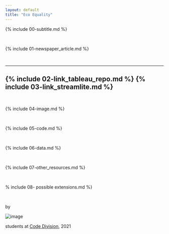 ```yaml
---
layout: default
title: "Eco Equality"
---
```


{% include 00-subtitle.md %}

<br>

{% include 01-newspaper_article.md %}

<br>

---
{% include 02-link_tableau_repo.md %} 
{% include 03-link_streamlite.md %}
---

<br>

{% include 04-image.md %}

<br>

{% include 05-code.md %}

<br>

{% include 06-data.md %}

<br>

{% include 07-other_resources.md %}

<br>

% include 08- possible extensions.md %}

<br>

by 

![image](logo.png)

students at [Code Division](http://codedivision.co.uk/), 2021

